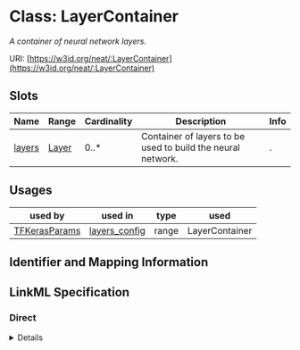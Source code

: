 # Class: LayerContainer
_A container of neural network layers._





URI: [https://w3id.org/neat/:LayerContainer](https://w3id.org/neat/:LayerContainer)



<!-- no inheritance hierarchy -->



## Slots

| Name | Range | Cardinality | Description  | Info |
| ---  | --- | --- | --- | --- |
| [layers](layers.md) | [Layer](Layer.md) | 0..* | Container of layers to be used to build the neural network.  | . |


## Usages


| used by | used in | type | used |
| ---  | --- | --- | --- |
| [TFKerasParams](TFKerasParams.md) | [layers_config](layers_config.md) | range | LayerContainer |



## Identifier and Mapping Information









## LinkML Specification

<!-- TODO: investigate https://stackoverflow.com/questions/37606292/how-to-create-tabbed-code-blocks-in-mkdocs-or-sphinx -->

### Direct

<details>
```yaml
name: LayerContainer
description: A container of neural network layers.
from_schema: https://w3id.org/neat
attributes:
  layers:
    name: layers
    description: Container of layers to be used to build the neural network.
    from_schema: https://w3id.org/neat
    multivalued: true
    range: Layer
    inlined: true
    inlined_as_list: true

```
</details>

### Induced

<details>
```yaml
name: LayerContainer
description: A container of neural network layers.
from_schema: https://w3id.org/neat
attributes:
  layers:
    name: layers
    description: Container of layers to be used to build the neural network.
    from_schema: https://w3id.org/neat
    multivalued: true
    alias: layers
    owner: LayerContainer
    range: Layer
    inlined: true
    inlined_as_list: true

```
</details>